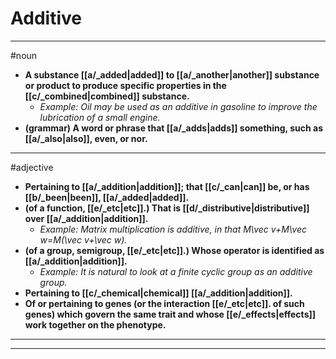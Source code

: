 # Additive
---
#noun
- **A substance [[a/_added|added]] to [[a/_another|another]] substance or product to produce specific properties in the [[c/_combined|combined]] substance.**
	- _Example: Oil may be used as an additive in gasoline to improve the lubrication of a small engine._
- **(grammar) A word or phrase that [[a/_adds|adds]] something, such as [[a/_also|also]], even, or nor.**
---
#adjective
- **Pertaining to [[a/_addition|addition]]; that [[c/_can|can]] be, or has [[b/_been|been]], [[a/_added|added]].**
- **(of a function, [[e/_etc|etc]].) That is [[d/_distributive|distributive]] over [[a/_addition|addition]].**
	- _Example: Matrix multiplication is additive, in that M\vec v+M\vec w=M(\vec v+\vec w)._
- **(of a group, semigroup, [[e/_etc|etc]].) Whose operator is identified as [[a/_addition|addition]].**
	- _Example: It is natural to look at a finite cyclic group as an additive group._
- **Pertaining to [[c/_chemical|chemical]] [[a/_addition|addition]].**
- **Of or pertaining to genes (or the interaction [[e/_etc|etc]]. of such genes) which govern the same trait and whose [[e/_effects|effects]] work together on the phenotype.**
---
---
